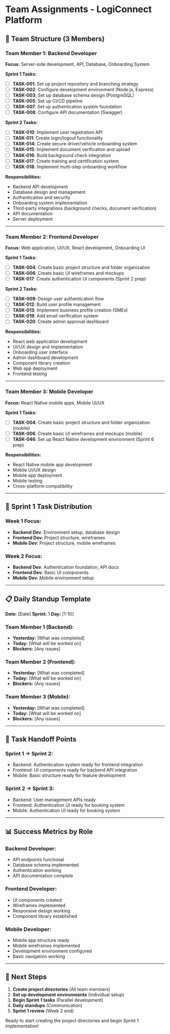 # Team Assignments - LogiConnect Platform

## 👥 Team Structure (3 Members)

### **Team Member 1: Backend Developer**
**Focus:** Server-side development, API, Database, Onboarding System

**Sprint 1 Tasks:**
- [ ] **TASK-001**: Set up project repository and branching strategy
- [ ] **TASK-002**: Configure development environment (Node.js, Express)
- [ ] **TASK-003**: Set up database schema design (PostgreSQL)
- [ ] **TASK-005**: Set up CI/CD pipeline
- [ ] **TASK-007**: Set up authentication system foundation
- [ ] **TASK-008**: Configure API documentation (Swagger)

**Sprint 2 Tasks:**
- [ ] **TASK-010**: Implement user registration API
- [ ] **TASK-011**: Create login/logout functionality
- [ ] **TASK-014**: Create secure driver/vehicle onboarding system
- [ ] **TASK-015**: Implement document verification and upload
- [ ] **TASK-016**: Build background check integration
- [ ] **TASK-017**: Create training and certification system
- [ ] **TASK-018**: Implement multi-step onboarding workflow

**Responsibilities:**
- Backend API development
- Database design and management
- Authentication and security
- Onboarding system implementation
- Third-party integrations (background checks, document verification)
- API documentation
- Server deployment

---

### **Team Member 2: Frontend Developer**
**Focus:** Web application, UI/UX, React development, Onboarding UI

**Sprint 1 Tasks:**
- [ ] **TASK-004**: Create basic project structure and folder organization
- [ ] **TASK-006**: Create basic UI wireframes and mockups
- [ ] **TASK-017**: Create authentication UI components (Sprint 2 prep)

**Sprint 2 Tasks:**
- [ ] **TASK-009**: Design user authentication flow
- [ ] **TASK-012**: Build user profile management
- [ ] **TASK-013**: Implement business profile creation (SMEs)
- [ ] **TASK-019**: Add email verification system
- [ ] **TASK-020**: Create admin approval dashboard

**Responsibilities:**
- React web application development
- UI/UX design and implementation
- Onboarding user interface
- Admin dashboard development
- Component library creation
- Web app deployment
- Frontend testing

---

### **Team Member 3: Mobile Developer**
**Focus:** React Native mobile apps, Mobile UI/UX

**Sprint 1 Tasks:**
- [ ] **TASK-004**: Create basic project structure and folder organization (mobile)
- [ ] **TASK-006**: Create basic UI wireframes and mockups (mobile)
- [ ] **TASK-046**: Set up React Native development environment (Sprint 6 prep)

**Responsibilities:**
- React Native mobile app development
- Mobile UI/UX design
- Mobile app deployment
- Mobile testing
- Cross-platform compatibility

---

## 🎯 Sprint 1 Task Distribution

### **Week 1 Focus:**
- **Backend Dev**: Environment setup, database design
- **Frontend Dev**: Project structure, wireframes
- **Mobile Dev**: Project structure, mobile wireframes

### **Week 2 Focus:**
- **Backend Dev**: Authentication foundation, API docs
- **Frontend Dev**: Basic UI components
- **Mobile Dev**: Mobile environment setup

---

## 📋 Daily Standup Template

**Date:** [Date]
**Sprint:** 1
**Day:** [1-10]

### Team Member 1 (Backend):
- **Yesterday:** [What was completed]
- **Today:** [What will be worked on]
- **Blockers:** [Any issues]

### Team Member 2 (Frontend):
- **Yesterday:** [What was completed]
- **Today:** [What will be worked on]
- **Blockers:** [Any issues]

### Team Member 3 (Mobile):
- **Yesterday:** [What was completed]
- **Today:** [What will be worked on]
- **Blockers:** [Any issues]

---

## 🔄 Task Handoff Points

### **Sprint 1 → Sprint 2:**
- Backend: Authentication system ready for frontend integration
- Frontend: UI components ready for backend API integration
- Mobile: Basic structure ready for feature development

### **Sprint 2 → Sprint 3:**
- Backend: User management APIs ready
- Frontend: Authentication UI ready for booking system
- Mobile: Authentication UI ready for booking system

---

## 📊 Success Metrics by Role

### **Backend Developer:**
- API endpoints functional
- Database schema implemented
- Authentication working
- API documentation complete

### **Frontend Developer:**
- UI components created
- Wireframes implemented
- Responsive design working
- Component library established

### **Mobile Developer:**
- Mobile app structure ready
- Mobile wireframes implemented
- Development environment configured
- Basic navigation working

---

## 🚀 Next Steps

1. **Create project directories** (All team members)
2. **Set up development environments** (Individual setup)
3. **Begin Sprint 1 tasks** (Parallel development)
4. **Daily standups** (Communication)
5. **Sprint 1 review** (Week 2 end)

Ready to start creating the project directories and begin Sprint 1 implementation! 